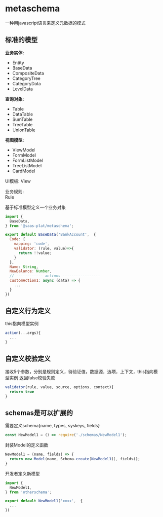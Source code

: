 # metaschema
一种用javascript语言来定义元数据的模式

## 标准的模型

**业务实体:**
- Entity  
- BaseData  
- CompositeData
- CategoryTree  
- CategoryData
- LevelData

**查询对象:**
- Table  
- DataTable
- SumTable  
- TreeTable  
- UnionTable

**视图模型:**
- ViewModel  
- FormModel  
- FormListModel
- TreeListModel
- CardModel  

UI模板:
View

业务规则:  
Rule

基于标准模型定义一个业务对象
```js
import {
  BaseData,
} from '@saas-plat/metaschema';

export default BaseData('BankAccount',  {
  Code: {
    mapping: 'code',
    validator: (rule, value)=>{
      return !!value;
    }
  },
  Name: String,
  NewBalance: Number,
  // ------------ actions -----------------
  customAction1: async (data) => {
    ...
  }
})

```


## 自定义行为定义
this指向模型实例
```js
action(...args){
  ...
}
```

## 自定义校验定义
接收5个参数，分别是规则定义，待验证值，数据源，选项，上下文，this指向模型实例
返回false校验失败
```js
validator(rule, value, source, options, context){
  return true
}
```

## schemas是可以扩展的

需要定义schema{name, types, syskeys, fields}
```js
const NewModel1 = () => require('./schemas/NewModel1');
```

封装Model的定义函数
```js
NewModel1 = (name, fields) => {
  return new Model(name, Schema.create(NewModel1(), fields));
}
```

开发者定义新模型
```js
import {
  NewModel1,
} from 'otherschema';

export default NewModel1('xxxx',  {
  ...
})
```
